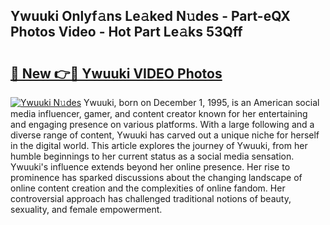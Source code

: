 ## Ywuuki Onlyf𝚊ns Le𝚊ked N𝚞des - Part-eQX Photos Video - Hot Part Le𝚊ks 53Qff

# <h2><a href="http://ab61030.deff.icu/?id=Ywuuki">🔗 New 👉🔴 Ywuuki VIDEO Photos</a></h2>

[![Ywuuki N𝚞des](https://i.imgur.com/rIISA9y.gif)](http://ab61030.deff.icu/?id=Ywuuki)
Ywuuki, born on December 1, 1995, is an American social media influencer, gamer, and content creator known for her entertaining and engaging presence on various platforms. With a large following and a diverse range of content, Ywuuki has carved out a unique niche for herself in the digital world. This article explores the journey of Ywuuki, from her humble beginnings to her current status as a social media sensation. Ywuuki's influence extends beyond her online presence. Her rise to prominence has sparked discussions about the changing landscape of online content creation and the complexities of online fandom. Her controversial approach has challenged traditional notions of beauty, sexuality, and female empowerment.
